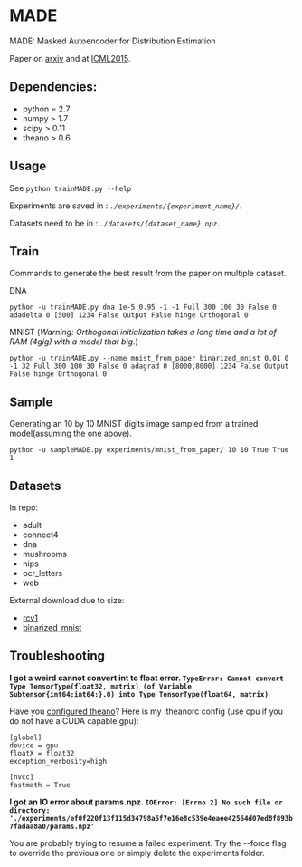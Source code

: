 # MADE
MADE: Masked Autoencoder for Distribution Estimation

Paper on [arxiv](http://arxiv.org/abs/1502.03509) and at [ICML2015](http://icml.cc/2015/?page_id=710).

## Dependencies:
- python = 2.7
- numpy > 1.7
- scipy > 0.11
- theano > 0.6

## Usage
See `python trainMADE.py --help`

Experiments are saved in : *`./experiments/{experiment_name}/`*.

Datasets need to be in : *`./datasets/{dataset_name}.npz`*.

## Train
Commands to generate the best result from the paper on multiple dataset.

DNA
```
python -u trainMADE.py dna 1e-5 0.95 -1 -1 Full 300 100 30 False 0 adadelta 0 [500] 1234 False Output False hinge Orthogonal 0
```

MNIST (*Warning: Orthogonal initialization takes a long time and a lot of RAM (4gig) with a model that big.*)
```
python -u trainMADE.py --name mnist_from_paper binarized_mnist 0.01 0 -1 32 Full 300 100 30 False 0 adagrad 0 [8000,8000] 1234 False Output False hinge Orthogonal 0
```

## Sample
Generating an 10 by 10 MNIST digits image sampled from a trained model(assuming the one above).
```
python -u sampleMADE.py experiments/mnist_from_paper/ 10 10 True True 1
```

## Datasets
In repo:
- adult
- connect4
- dna
- mushrooms
- nips
- ocr_letters
- web

External download due to size:
- [rcv1](https://github.com/mgermain/MADE/releases/download/ICML2015/rcv1.npz)
- [binarized_mnist](https://github.com/mgermain/MADE/releases/download/ICML2015/binarized_mnist.npz)


## Troubleshooting 
**I got a weird cannot convert int to float error. ``TypeError: Cannot convert Type TensorType(float32, matrix) (of Variable Subtensor{int64:int64:}.0) into Type TensorType(float64, matrix)``**

Have you [configured theano](http://deeplearning.net/software/theano/library/config.html#envvar-THEANORC)?
Here is my .theanorc config (use cpu if you do not have a CUDA capable gpu):
```
[global]
device = gpu
floatX = float32
exception_verbosity=high

[nvcc]
fastmath = True
```


**I got an IO error about params.npz. ``IOError: [Errno 2] No such file or directory: './experiments/ef0f220f13f115d34798a5f7e16e8c539e4eaee42564d07ed8f893b7fadaa8a0/params.npz'``**

You are probably trying to resume a failed experiment. Try the --force flag to override the previous one or simply delete the experiments folder.

